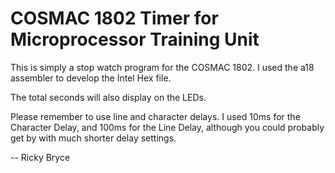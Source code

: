 <h1>COSMAC 1802 Timer for Microprocessor Training Unit</h1>
<p>This is simply a stop watch program for the COSMAC 1802.  I used the a18 assembler to develop the Intel Hex file.</p>
<p>The total seconds will also display on the LEDs.</p>
<p>Please remember to use line and character delays.  I used 10ms for the Character Delay, and 100ms for the Line Delay, 
  although you could probably get by with much shorter delay settings.</p>
  <p> -- Ricky Bryce</p>
